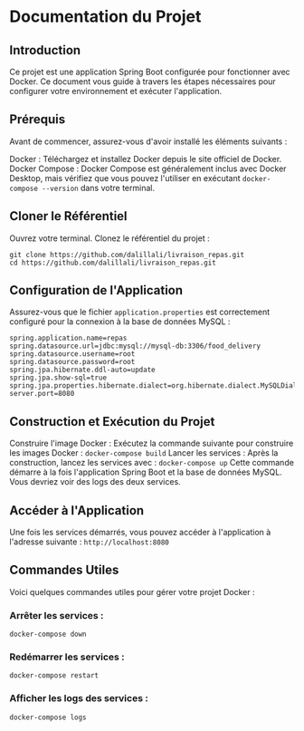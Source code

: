 # Documentation du Projet
## Introduction
Ce projet est une application Spring Boot configurée pour fonctionner avec Docker. Ce document vous guide à travers les étapes nécessaires pour configurer votre environnement et exécuter l'application.

## Prérequis
Avant de commencer, assurez-vous d'avoir installé les éléments suivants :

Docker : Téléchargez et installez Docker depuis le site officiel de Docker.
Docker Compose : Docker Compose est généralement inclus avec Docker Desktop, mais vérifiez que vous pouvez l'utiliser en exécutant ```docker-compose --version``` dans votre terminal.
## Cloner le Référentiel
Ouvrez votre terminal.
Clonez le référentiel du projet :
```
git clone https://github.com/dalillali/livraison_repas.git
cd https://github.com/dalillali/livraison_repas.git
```
## Configuration de l'Application
Assurez-vous que le fichier `application.properties` est correctement configuré pour la connexion à la base de données MySQL :
```
spring.application.name=repas
spring.datasource.url=jdbc:mysql://mysql-db:3306/food_delivery
spring.datasource.username=root
spring.datasource.password=root
spring.jpa.hibernate.ddl-auto=update
spring.jpa.show-sql=true
spring.jpa.properties.hibernate.dialect=org.hibernate.dialect.MySQLDialect
server.port=8080
```
## Construction et Exécution du Projet
Construire l'image Docker : Exécutez la commande suivante pour construire les images Docker :
```docker-compose build```
Lancer les services : Après la construction, lancez les services avec :
```docker-compose up```
Cette commande démarre à la fois l'application Spring Boot et la base de données MySQL. Vous devriez voir des logs des deux services.
## Accéder à l'Application
Une fois les services démarrés, vous pouvez accéder à l'application à l'adresse suivante :
```http://localhost:8080```
## Commandes Utiles
Voici quelques commandes utiles pour gérer votre projet Docker :
### Arrêter les services :
```docker-compose down```
### Redémarrer les services :
```docker-compose restart```
### Afficher les logs des services :
```docker-compose logs```


